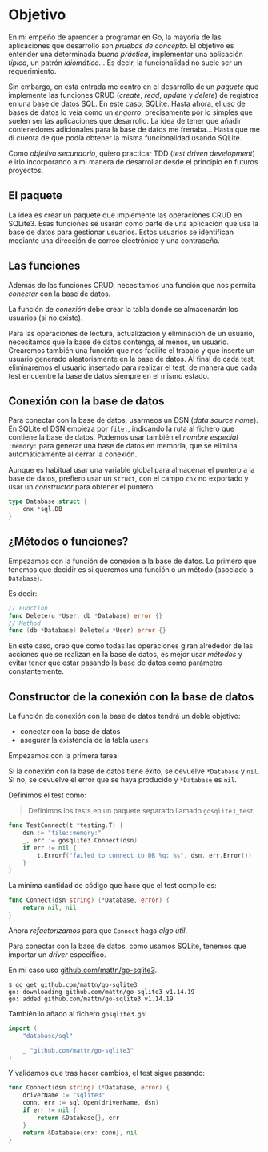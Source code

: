 # Objetivo

En mi empeño de aprender a programar en Go, la mayoría de las aplicaciones que desarrollo son *pruebas de concepto*. El objetivo es entender una determinada *buena práctica*, implementar una aplicación *típica*, un patrón *idiomático*...
Es decir, la funcionalidad no suele ser un requerimiento.

Sin embargo, en esta entrada me centro en el desarrollo de un *paquete* que implemente las funciones CRUD (*create*, *read*, *update* y *delete*) de registros en una base de datos SQL. En este caso, SQLite.
Hasta ahora, el uso de bases de datos lo veía como un *engorro*, precisamente por lo simples que suelen ser las aplicaciones que desarrollo. La idea de tener que añadir contenedores adicionales para la base de datos me frenaba...
Hasta que me di cuenta de que podía obtener la misma funcionalidad usando SQLite.

Como *objetivo secundario*, quiero practicar TDD (*test driven development*) e irlo incorporando a mi manera de desarrollar desde el principio en futuros proyectos.

## El paquete

La idea es crear un paquete que implemente las operaciones CRUD en SQLite3.
Esas funciones se usarán como parte de una aplicación que usa la base de datos para gestionar usuarios.
Estos usuarios se identifican mediante una dirección de correo electrónico y una contraseña.

## Las funciones

Además de las funciones CRUD, necesitamos una función que nos permita *conectar* con la base de datos.

La función de *conexión* debe crear la tabla donde se almacenarán los usuarios (si no existe).

Para las operaciones de lectura, actualización y eliminación de un usuario, necesitamos que la base de datos contenga, al menos, un usuario.
Crearemos también una función que nos facilite el trabajo y que inserte un usuario generado aleatoriamente en la base de datos.
Al final de cada test, eliminaremos el usuario insertado para realizar el test, de manera que cada test encuentre la base de datos siempre en el mismo estado.

## Conexión con la base de datos

Para conectar con la base de datos, usarmeos un DSN (*data source name*). En SQLite el DSN empieza por `file:`, indicando la ruta al fichero que contiene la base de datos.
Podemos usar también el *nombre especial* `:memory:` para generar una base de datos en memoria, que se elimina automáticamente al cerrar la conexión.

Aunque es habitual usar una variable global para almacenar el puntero a la base de datos, prefiero usar un `struct`, con el campo `cnx` no exportado y usar un *constructor* para obtener el puntero.

```go
type Database struct {
    cnx *sql.DB
}
```

## ¿Métodos o funciones?

Empezamos con la función de conexión a la base de datos.
Lo primero que tenemos que decidir es si queremos una función o un método (asociado a `Database`).

Es decir:

```go
// Function
func Delete(u *User, db *Database) error {}
// Method
func (db *Database) Delete(u *User) error {}
```

En este caso, creo que como todas las operaciones giran alrededor de las acciones que se realizan en la base de datos, es mejor usar *métodos* y evitar tener que estar pasando la base de datos como parámetro constantemente.

## Constructor de la conexión con la base de datos

La función de conexión con la base de datos tendrá un doble objetivo:

- conectar con la base de datos
- asegurar la existencia de la tabla `users`

Empezamos con la primera tarea:

Si la conexión con la base de datos tiene éxito, se devuelve `*Database` y `nil`.
Si no, se devuelve el error que se haya producido y `*Database` es `nil`.

Definimos el test como:

> Definimos los tests en un paquete separado llamado `gosqlite3_test`

```go
func TestConnect(t *testing.T) {
    dsn := "file::memory:"
    _, err := gosqlite3.Connect(dsn)
    if err != nil {
        t.Errorf("failed to connect to DB %q: %s", dsn, err.Error())
    }
}
```

La mínima cantidad de código que hace que el test compile es:

```go
func Connect(dsn string) (*Database, error) {
    return nil, nil
}
```

Ahora *refactorizamos* para que `Connect` haga *algo útil*.

Para conectar con la base de datos, como usamos SQLite, tenemos que importar un *driver* específico.

En mi caso uso [github.com/mattn/go-sqlite3](https://pkg.go.dev/github.com/mattn/go-sqlite3).

```console
$ go get github.com/mattn/go-sqlite3
go: downloading github.com/mattn/go-sqlite3 v1.14.19
go: added github.com/mattn/go-sqlite3 v1.14.19
```

También lo añado al fichero `gosqlite3.go`:

```go
import (
    "database/sql"

    _ "github.com/mattn/go-sqlite3"
)
```

Y validamos que tras hacer cambios, el test sigue pasando:

```go
func Connect(dsn string) (*Database, error) {
    driverName := "sqlite3"
    conn, err := sql.Open(driverName, dsn)
    if err != nil {
        return &Database{}, err
    }
    return &Database{cnx: conn}, nil
}
```
